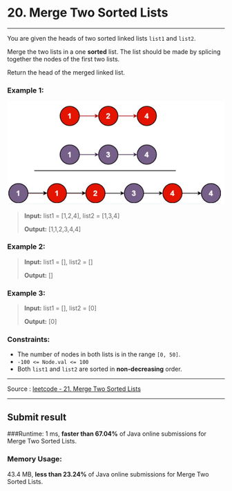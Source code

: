 # 20. Merge Two Sorted Lists

-- --

You are given the heads of two sorted linked lists ```list1``` and ```list2```.

Merge the two lists in a one **sorted** list. The list should be made by splicing together the nodes of the first two lists.

Return the head of the merged linked list.



### Example 1:
![](./img/example1.png)
> **Input:** list1 = [1,2,4], list2 = [1,3,4]
> 
> **Output:** [1,1,2,3,4,4]

### Example 2:

> **Input:** list1 = [], list2 = []
> 
> **Output:** []

### Example 3:

> **Input:** list1 = [], list2 = [0]
>
> **Output:** [0]

### Constraints:

* The number of nodes in both lists is in the range ```[0, 50]```.
* ```-100 <= Node.val <= 100```
* Both ```list1``` and ```list2``` are sorted in **non-decreasing** order.

-- -- 
Source : [leetcode - 21. Merge Two Sorted Lists](https://leetcode.com/problems/merge-two-sorted-lists/)

-- --
## Submit result

###Runtime:
1 ms, **faster than 67.04%** of Java online submissions for Merge Two Sorted Lists.

### Memory Usage:
43.4 MB, **less than 23.24%** of Java online submissions for Merge Two Sorted Lists.
